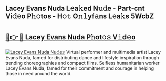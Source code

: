 ## Lacey Evans Nuda L𝚎a𝚔ed N𝚞𝚍e - Part-cnt Vi𝚍𝚎o P𝚑𝚘tos - H𝚘𝚝 O𝚗𝚕yf𝚊ns L𝚎a𝚔s 5WcbZ

# <h2><a href="http://kfaz57c.oniu.top/?m=Lacey+Evans+Nuda">🔗👉 🔴 Lacey Evans Nuda P𝚑ot𝚘𝚜 V𝚒d𝚎o</a></h2>

[![Lacey Evans Nuda Nu𝚍e𝚜](https://i.imgur.com/0qMVB7G.gif)](http://kfaz57c.oniu.top/?m=Lacey+Evans+Nuda)
Virtual performer and multimedia artist Lacey Evans Nuda, famed for distributing dance and lifestyle inspiration through trending choreographies and compact films. Selfless humanitarian worker Lacey Evans Nuda, famed for their commitment and courage in helping those in need around the world.  
